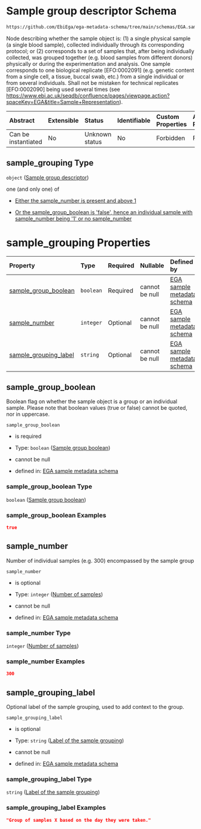 # Sample group descriptor Schema

```txt
https://github.com/EbiEga/ega-metadata-schema/tree/main/schemas/EGA.sample.json#/properties/sample_grouping
```

Node describing whether the sample object is: (1) a single physical sample (a single blood sample), collected individually through its corresponding protocol; or (2) corresponds to a set of samples that, after being individually collected, was grouped together (e.g. blood samples from different donors) physically or during the experimentation and analysis. One sample corresponds to one biological replicate \[EFO:0002091] (e.g. genetic content from a single cell, a tissue, buccal swab, etc.) from a single individual or from several individuals. Shall not be mistaken for technical replicates \[EFO:0002090] being used several times (see <https://www.ebi.ac.uk/seqdb/confluence/pages/viewpage.action?spaceKey=EGA&title=Sample+Representation>).

| Abstract            | Extensible | Status         | Identifiable | Custom Properties | Additional Properties | Access Restrictions | Defined In                                                        |
| :------------------ | :--------- | :------------- | :----------- | :---------------- | :-------------------- | :------------------ | :---------------------------------------------------------------- |
| Can be instantiated | No         | Unknown status | No           | Forbidden         | Forbidden             | none                | [EGA.sample.json*](../out/EGA.sample.json "open original schema") |

## sample_grouping Type

`object` ([Sample group descriptor](ega-11-properties-sample-group-descriptor.md))

one (and only one) of

*   [Either the sample_number is present and above 1](ega-11-properties-sample-group-descriptor-oneof-either-the-sample_number-is-present-and-above-1.md "check type definition")

*   [Or the sample_group_boolean is 'false', hence an individual sample with sample_number being '1' or no sample_number](ega-11-properties-sample-group-descriptor-oneof-or-the-sample_group_boolean-is-false-hence-an-individual-sample-with-sample_number-being-1-or-no-sample_number.md "check type definition")

# sample_grouping Properties

| Property                                        | Type      | Required | Nullable       | Defined by                                                                                                                                                                                                                                                        |
| :---------------------------------------------- | :-------- | :------- | :------------- | :---------------------------------------------------------------------------------------------------------------------------------------------------------------------------------------------------------------------------------------------------------------- |
| [sample_group_boolean](#sample_group_boolean)   | `boolean` | Required | cannot be null | [EGA sample metadata schema](ega-11-properties-sample-group-descriptor-properties-sample-group-boolean.md "https://github.com/EbiEga/ega-metadata-schema/tree/main/schemas/EGA.sample.json#/properties/sample_grouping/properties/sample_group_boolean")          |
| [sample_number](#sample_number)                 | `integer` | Optional | cannot be null | [EGA sample metadata schema](ega-11-properties-sample-group-descriptor-properties-number-of-samples.md "https://github.com/EbiEga/ega-metadata-schema/tree/main/schemas/EGA.sample.json#/properties/sample_grouping/properties/sample_number")                    |
| [sample_grouping_label](#sample_grouping_label) | `string`  | Optional | cannot be null | [EGA sample metadata schema](ega-11-properties-sample-group-descriptor-properties-label-of-the-sample-grouping.md "https://github.com/EbiEga/ega-metadata-schema/tree/main/schemas/EGA.sample.json#/properties/sample_grouping/properties/sample_grouping_label") |

## sample_group_boolean

Boolean flag on whether the sample object is a group or an individual sample. Please note that boolean values (true or false) cannot be quoted, nor in uppercase.

`sample_group_boolean`

*   is required

*   Type: `boolean` ([Sample group boolean](ega-11-properties-sample-group-descriptor-properties-sample-group-boolean.md))

*   cannot be null

*   defined in: [EGA sample metadata schema](ega-11-properties-sample-group-descriptor-properties-sample-group-boolean.md "https://github.com/EbiEga/ega-metadata-schema/tree/main/schemas/EGA.sample.json#/properties/sample_grouping/properties/sample_group_boolean")

### sample_group_boolean Type

`boolean` ([Sample group boolean](ega-11-properties-sample-group-descriptor-properties-sample-group-boolean.md))

### sample_group_boolean Examples

```json
true
```

## sample_number

Number of individual samples (e.g. 300) encompassed by the sample group

`sample_number`

*   is optional

*   Type: `integer` ([Number of samples](ega-11-properties-sample-group-descriptor-properties-number-of-samples.md))

*   cannot be null

*   defined in: [EGA sample metadata schema](ega-11-properties-sample-group-descriptor-properties-number-of-samples.md "https://github.com/EbiEga/ega-metadata-schema/tree/main/schemas/EGA.sample.json#/properties/sample_grouping/properties/sample_number")

### sample_number Type

`integer` ([Number of samples](ega-11-properties-sample-group-descriptor-properties-number-of-samples.md))

### sample_number Examples

```json
300
```

## sample_grouping_label

Optional label of the sample grouping, used to add context to the group.

`sample_grouping_label`

*   is optional

*   Type: `string` ([Label of the sample grouping](ega-11-properties-sample-group-descriptor-properties-label-of-the-sample-grouping.md))

*   cannot be null

*   defined in: [EGA sample metadata schema](ega-11-properties-sample-group-descriptor-properties-label-of-the-sample-grouping.md "https://github.com/EbiEga/ega-metadata-schema/tree/main/schemas/EGA.sample.json#/properties/sample_grouping/properties/sample_grouping_label")

### sample_grouping_label Type

`string` ([Label of the sample grouping](ega-11-properties-sample-group-descriptor-properties-label-of-the-sample-grouping.md))

### sample_grouping_label Examples

```json
"Group of samples X based on the day they were taken."
```
